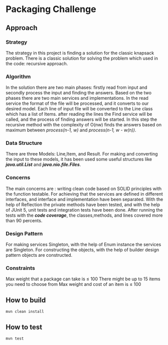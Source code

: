 # Packaging Challenge

## Approach

### Strategy
The strategy in this project is finding a solution for the classic knapsack problem.
There is a classic solution for solving the problem which used in the code: recursive approach.

### Algorithm
In the solution there are two main phases: firstly read from input and secondly process the input and finding the answers.
Based on the two phases there are two main services and implementations. In the read service the format of the file will be processed,
and it converts to our desired model. Each line of input file will be converted to the Line class which has a list of Items.
after reading the lines the Find service will be called, and the process of finding answers will be started.
In this step the recursive method with the complexity of O(nw) finds the answers based on maximum between *process(n-1, w)* and *process(n-1, w - w(n))*.


### Data Structure
There are three Models: Line,Item, and Result.
For making and converting the input to these models, it has been used some useful structures like ***java.util.List*** and ***java.nio.file.Files***.


### Concerns
The main concerns are : writing clean code based on SOLID principles with the function testable.
For achieving that the services are defined in different interfaces, and interface and implementation have been separated.
With the help of Reflection the private methods have been tested, and with the help of JUnit 5, unit tests and integration tests have been done.
After running the tests with the ***code coverage***, the classes,methods, and lines covered more than 90 percents.

### Design Pattern
For making services Singleton, with the help of Enum instance the services are Singleton.
For constructing the objects, with the help of builder design pattern objects are constructed.

### Constraints
Max weight that a package can take is ≤ 100
There might be up to 15 items you need to choose from
Max weight and cost of an item is ≤ 100

## How to build

    mvn clean install
    
## How to test

    mvn test
